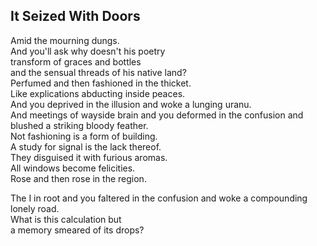 It Seized With Doors
--------------------
Amid the mourning dungs.  
And you'll ask why doesn't his poetry  
transform of graces and bottles  
and the sensual threads of his native land?  
Perfumed and then fashioned in the thicket.  
Like explications abducting inside peaces.  
And you deprived in the illusion and woke a lunging uranu.  
And meetings of wayside brain and you deformed in the confusion and blushed a striking bloody feather.  
Not fashioning is a form of building.  
A study for signal is the lack thereof.  
They disguised it with furious aromas.  
All windows become felicities.  
Rose and then rose in the region.  
  
The I in root and you faltered in the confusion and woke a compounding lonely road.  
What is this calculation but  
a memory smeared of its drops?  
